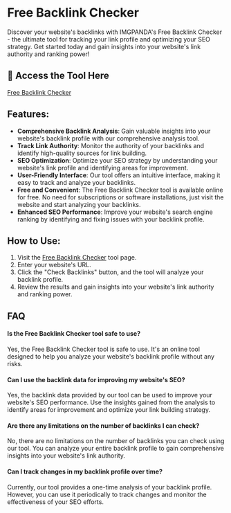 # Free Backlink Checker

Discover your website's backlinks with IMGPANDA's Free Backlink Checker - the ultimate tool for tracking your link profile and optimizing your SEO strategy. Get started today and gain insights into your website's link authority and ranking power!

## 🔗 Access the Tool Here
[Free Backlink Checker](https://imgpanda.com/backlink-checker/)

## Features:

- **Comprehensive Backlink Analysis**: Gain valuable insights into your website's backlink profile with our comprehensive analysis tool.
- **Track Link Authority**: Monitor the authority of your backlinks and identify high-quality sources for link building.
- **SEO Optimization**: Optimize your SEO strategy by understanding your website's link profile and identifying areas for improvement.
- **User-Friendly Interface**: Our tool offers an intuitive interface, making it easy to track and analyze your backlinks.
- **Free and Convenient**: The Free Backlink Checker tool is available online for free. No need for subscriptions or software installations, just visit the website and start analyzing your backlinks.
- **Enhanced SEO Performance**: Improve your website's search engine ranking by identifying and fixing issues with your backlink profile.

## How to Use:

1. Visit the [Free Backlink Checker](https://imgpanda.com/backlink-checker/) tool page.
2. Enter your website's URL.
3. Click the "Check Backlinks" button, and the tool will analyze your backlink profile.
4. Review the results and gain insights into your website's link authority and ranking power.

## FAQ

#### Is the Free Backlink Checker tool safe to use?

Yes, the Free Backlink Checker tool is safe to use. It's an online tool designed to help you analyze your website's backlink profile without any risks.

#### Can I use the backlink data for improving my website's SEO?

Yes, the backlink data provided by our tool can be used to improve your website's SEO performance. Use the insights gained from the analysis to identify areas for improvement and optimize your link building strategy.

#### Are there any limitations on the number of backlinks I can check?

No, there are no limitations on the number of backlinks you can check using our tool. You can analyze your entire backlink profile to gain comprehensive insights into your website's link authority.

#### Can I track changes in my backlink profile over time?

Currently, our tool provides a one-time analysis of your backlink profile. However, you can use it periodically to track changes and monitor the effectiveness of your SEO efforts.
